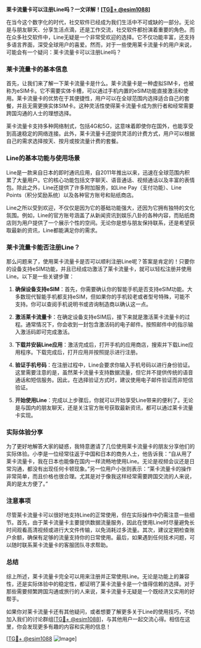 **莱卡流量卡可以注册Line吗？一文详解！[[TG💪+ @esim1088](https://t.me/s/esim1088)]**

在当今这个数字化的时代，社交软件已经成为我们生活中不可或缺的一部分。无论是与朋友聊天、分享生活点滴，还是工作交流，社交软件都扮演着重要的角色。而在众多社交软件中，Line无疑是一个非常受欢迎的选择。它不仅功能丰富，还支持多语言界面，深受全球用户的喜爱。然而，对于一些使用莱卡流量卡的用户来说，可能会有一个疑问：莱卡流量卡可以注册Line吗？

### 莱卡流量卡的基本信息

首先，让我们来了解一下莱卡流量卡是什么。莱卡流量卡是一种虚拟SIM卡，也被称为eSIM卡。它不需要实体卡槽，可以通过手机内置的eSIM功能直接激活和使用。莱卡流量卡的优势在于其便捷性，用户可以在全球范围内选择适合自己的套餐，并且无需更换实体SIM卡。这种灵活性使得莱卡流量卡成为旅行者和经常需要跨国沟通的人士的理想选择。

莱卡流量卡支持多种网络制式，包括4G和5G，这意味着即使你在国外，也能享受到高速稳定的网络连接。此外，莱卡流量卡还提供灵活的计费方式，用户可以根据自己的需求选择按天、按月或按流量计费的套餐。

### Line的基本功能与使用场景

Line是一款来自日本的即时通讯应用，自2011年推出以来，迅速在全球范围内积累了大量用户。它的核心功能包括文字聊天、语音通话、视频通话以及丰富的表情包。除此之外，Line还提供了许多附加服务，如Line Pay（支付功能）、Line Points（积分奖励系统）以及各种官方账号和贴纸商店。

Line之所以受到欢迎，不仅仅是因为它的基础功能强大，还因为它拥有独特的文化氛围。例如，Line的官方账号涵盖了从新闻资讯到娱乐八卦的各种内容，而贴纸商店则为用户提供了一个展示个性的空间。无论你是想与朋友保持联系，还是希望获取最新的资讯，Line都能满足你的需求。

### 莱卡流量卡能否注册Line？

那么问题来了，使用莱卡流量卡是否可以顺利注册Line呢？答案是肯定的！只要你的设备支持eSIM功能，并且已经成功激活了莱卡流量卡，就可以轻松注册并使用Line。以下是一些关键步骤：

1. **确保设备支持eSIM**：首先，你需要确认你的智能手机是否支持eSIM功能。大多数现代智能手机都支持eSIM，但如果你的手机较老或者型号特殊，可能不支持。你可以查阅手机说明书或咨询制造商以确认这一点。

2. **激活莱卡流量卡**：在确定设备支持eSIM后，接下来就是激活莱卡流量卡的过程。通常情况下，你会收到一封包含激活码的电子邮件。按照邮件中的指示输入激活码即可完成激活。

3. **下载并安装Line应用**：激活完成后，打开手机的应用商店，搜索并下载Line应用程序。下载完成后，打开应用并按照提示进行注册。

4. **验证手机号码**：在注册过程中，Line会要求你输入手机号码以进行身份验证。这里需要注意的是，虽然莱卡流量卡支持数据流量，但它并不提供传统的语音通话和短信服务。因此，在选择验证方式时，建议使用电子邮件验证而非短信验证。

5. **开始使用Line**：完成以上步骤后，你就可以开始享受Line带来的便利了。无论是与国内的朋友聊天，还是关注官方账号获取最新资讯，都可以通过莱卡流量卡实现。

### 实际体验分享

为了更好地解答大家的疑惑，我特意邀请了几位使用莱卡流量卡的朋友分享他们的实际体验。小李是一位经常往返于中国和日本的商务人士，他告诉我：“自从用了莱卡流量卡，我在日本也能像在国内一样流畅地使用Line。无论是视频会议还是日常沟通，都没有出现任何卡顿现象。”另一位用户小张则表示：“莱卡流量卡的操作非常简单，而且价格也很合理。尤其是对于像我这样经常需要跨国交流的人来说，真的是太方便了。”

### 注意事项

尽管莱卡流量卡可以很好地支持Line的正常使用，但在实际操作中仍需注意一些细节。首先，由于莱卡流量卡主要提供数据流量服务，因此在使用Line时尽量避免长时间观看高清视频或进行大文件传输，以免消耗过多流量。其次，建议定期检查账户余额，确保有足够的流量支持你的日常使用。最后，如果遇到任何技术问题，可以随时联系莱卡流量卡的客服团队寻求帮助。

### 总结

综上所述，莱卡流量卡完全可以用来注册并正常使用Line。无论是功能上的兼容性，还是实际体验中的稳定性，都证明了莱卡流量卡是一个值得信赖的选择。对于那些需要频繁跨国沟通或旅行的人来说，莱卡流量卡无疑是一个既经济又实用的好帮手。

如果你对莱卡流量卡还有其他疑问，或者想要了解更多关于Line的使用技巧，不妨加入我们的讨论群组[[TG💪+ @esim1088](https://t.me/s/esim1088)]，与其他用户一起交流心得。相信在这里，你会发现更多有趣的内容和实用的信息！

[[TG💪+ @esim1088](https://t.me/s/esim1088) ![Image](https://i.postimg.cc/4NQfJmqS/Snipaste-2025-05-13-00-14-12.png)]